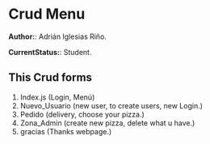 # Crud Menu

**Author:**: Adrián Iglesias Riño.

**CurrentStatus:**: Student.

## This Crud forms

1. Index.js (Login, Menú)
2. Nuevo_Usuario (new user, to create users, new Login.)
3. Pedido (delivery, choose your pizza.)
4. Zona_Admin (create new pizza, delete what u have.)
5. gracias (Thanks webpage.)
